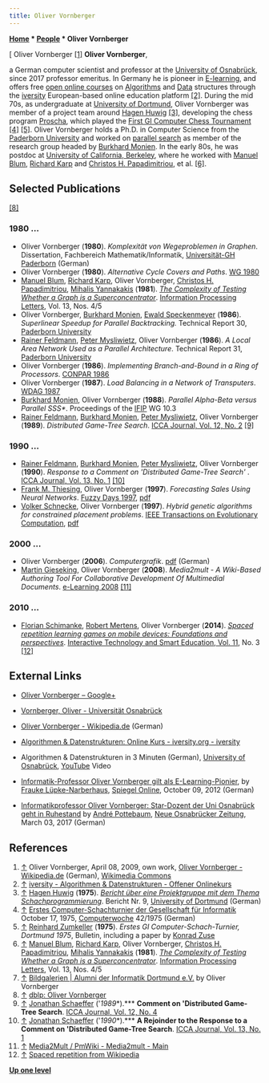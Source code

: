```yaml
---
title: Oliver Vornberger
---
```

**[Home](Home "Home") \* [People](People "People") \* Oliver Vornberger**



[ Oliver Vornberger <a id="cite-note-1" href="#cite-ref-1">[1]</a>
**Oliver Vornberger**,  

a German computer scientist and professor at the [University of Osnabrück](https://en.wikipedia.org/wiki/University_of_Osnabr%C3%BCck), since 2017 professor emeritus. In Germany he is pioneer in [E-learning](https://en.wikipedia.org/wiki/E-learning), and offers free [open online courses](https://en.wikipedia.org/wiki/Massive_open_online_course) on [Algorithms](Algorithms "Algorithms") and [Data](Data "Data") structures through the [iversity](https://en.wikipedia.org/wiki/Iversity) European-based online education platform <a id="cite-note-2" href="#cite-ref-2">[2]</a>. 
During the mid 70s, as undergraduate at [University of Dortmund](University_of_Dortmund "University of Dortmund"), Oliver Vornberger was member of a project team around [Hagen Huwig](Hagen_Huwig "Hagen Huwig") <a id="cite-note-3" href="#cite-ref-3">[3]</a>, developing the chess program [Proscha](Proscha "Proscha"), which played the [First GI Computer Chess Tournament](First_GI_Computer_Chess_Tournament "First GI Computer Chess Tournament") <a id="cite-note-4" href="#cite-ref-4">[4]</a> <a id="cite-note-5" href="#cite-ref-5">[5]</a>. 
Oliver Vornberger holds a Ph.D. in Computer Science from the [Paderborn University](Paderborn_University "Paderborn University") and worked on [parallel search](Parallel_Search "Parallel Search") as member of the research group headed by [Burkhard Monien](Burkhard_Monien "Burkhard Monien"). In the early 80s, he was postdoc at [University of California, Berkeley](University_of_California,_Berkeley "University of California, Berkeley"), where he worked with [Manuel Blum](Mathematician#Blum "Mathematician"), [Richard Karp](Richard_Karp "Richard Karp") and [Christos H. Papadimitriou](Mathematician#CHPapadimitriou "Mathematician"), et al. <a id="cite-note-6" href="#cite-ref-6">[6]</a>. 



## Selected Publications


<a id="cite-note-8" href="#cite-ref-8">[8]</a>



### 1980 ...


* Oliver Vornberger (**1980**). *Komplexität von Wegeproblemen in Graphen*. Dissertation, Fachbereich Mathematik/Informatik, [Universität-GH Paderborn](Paderborn_University "Paderborn University") (German)
* Oliver Vornberger (**1980**). *Alternative Cycle Covers and Paths*. [WG 1980](http://dblp.uni-trier.de/db/conf/wg/wg80.html#Vornberger80)
* [Manuel Blum](Mathematician#Blum "Mathematician"), [Richard Karp](Richard_Karp "Richard Karp"), Oliver Vornberger, [Christos H. Papadimitriou](Mathematician#CHPapadimitriou "Mathematician"), [Mihalis Yannakakis](Mathematician#MYannakakis "Mathematician") (**1981**). *[The Complexity of Testing Whether a Graph is a Superconcentrator](https://www.sciencedirect.com/science/article/pii/0020019081900508)*. [Information Processing Letters](https://en.wikipedia.org/wiki/Information_Processing_Letters), Vol. 13, Nos. 4/5
* Oliver Vornberger, [Burkhard Monien](Burkhard_Monien "Burkhard Monien"), [Ewald Speckenmeyer](Ewald_Speckenmeyer "Ewald Speckenmeyer") (**1986**). *Superlinear Speedup for Parallel Backtracking.* Technical Report 30, [Paderborn University](Paderborn_University "Paderborn University")
* [Rainer Feldmann](Rainer_Feldmann "Rainer Feldmann"), [Peter Mysliwietz](Peter_Mysliwietz "Peter Mysliwietz"), Oliver Vornberger (**1986**). *A Local Area Network Used as a Parallel Architecture*. Technical Report 31, [Paderborn University](Paderborn_University "Paderborn University")
* Oliver Vornberger (**1986**). *Implementing Branch-and-Bound in a Ring of Processors*. [CONPAR 1986](https://dblp.uni-trier.de/db/conf/conpar/conpar86.html)
* Oliver Vornberger (**1987**). *Load Balancing in a Network of Transputers*. [WDAG 1987](https://dblp.uni-trier.de/db/conf/wdag/wdag87.html)
* [Burkhard Monien](Burkhard_Monien "Burkhard Monien"), Oliver Vornberger (**1988**). *Parallel Alpha-Beta versus Parallel SSS\**. Proceedings of the [IFIP](IFIP "IFIP") WG 10.3
* [Rainer Feldmann](Rainer_Feldmann "Rainer Feldmann"), [Burkhard Monien](Burkhard_Monien "Burkhard Monien"), [Peter Mysliwietz](Peter_Mysliwietz "Peter Mysliwietz"), Oliver Vornberger (**1989**). *Distributed Game-Tree Search*. [ICCA Journal, Vol. 12, No. 2](ICGA_Journal#12_2 "ICGA Journal") <a id="cite-note-9" href="#cite-ref-9">[9]</a>


### 1990 ...


* [Rainer Feldmann](Rainer_Feldmann "Rainer Feldmann"), [Burkhard Monien](Burkhard_Monien "Burkhard Monien"), [Peter Mysliwietz](Peter_Mysliwietz "Peter Mysliwietz"), Oliver Vornberger (**1990**). *Response to a Comment on 'Distributed Game-Tree Search'* . [ICCA Journal, Vol. 13, No. 1](ICGA_Journal#13_1 "ICGA Journal") <a id="cite-note-10" href="#cite-ref-10">[10]</a>
* [Frank M. Thiesing](https://dblp.uni-trier.de/pers/hd/t/Thiesing:Frank_M=), Oliver Vornberger (**1997**). *Forecasting Sales Using Neural Networks*. [Fuzzy Days 1997](https://dblp.uni-trier.de/db/conf/fuzzy/fuzzy1997.html), [pdf](http://www2.inf.uos.de/papers_pdf/fuzzydays_97.pdf)
* [Volker Schnecke](http://www2.inf.uos.de/alumni/schnecke/), Oliver Vornberger (**1997**). *Hybrid genetic algorithms for constrained placement problems*. [IEEE Transactions on Evolutionary Computation](IEEE#EC "IEEE"), [pdf](http://www2.inf.uos.de/papers_pdf/ieee_ec.pdf)


### 2000 ...


* Oliver Vornberger (**2006**). *Computergrafik*. [pdf](http://www-lehre.inf.uos.de/%7Ecg/2006/PDF/skript.pdf) (German)
* [Martin Gieseking](https://dblp.uni-trier.de/pers/hd/g/Gieseking:Martin), Oliver Vornberger (**2008**). *Media2mult - A Wiki-Based Authoring Tool For Collaborative Development Of Multimedial Documents*. [e-Learning 2008](https://dblp.uni-trier.de/db/conf/iadis/el2008.html) <a id="cite-note-11" href="#cite-ref-11">[11]</a>


### 2010 ...


* [Florian Schimanke](https://dblp.uni-trier.de/pers/hd/s/Schimanke:Florian), [Robert Mertens](https://dblp.uni-trier.de/pers/hd/m/Mertens:Robert), Oliver Vornberger (**2014**). *[Spaced repetition learning games on mobile devices: Foundations and perspectives](https://www.researchgate.net/publication/268130455_Spaced_repetition_learning_games_on_mobile_devices_Foundations_and_perspectives)*. [Interactive Technology and Smart Education, Vol. 11](https://dblp.uni-trier.de/db/journals/itse/itse11.html), No. 3 <a id="cite-note-12" href="#cite-ref-12">[12]</a>


## External Links


* [Oliver Vornberger – Google+](https://plus.google.com/100853330318616172456)
* [Vornberger, Oliver - Universität Osnabrück](http://www.informatik.uni-osnabrueck.de/arbeitsgruppen/medieninformatik/vornberger_oliver.html)
* [Oliver Vornberger - Wikipedia.de](https://de.wikipedia.org/wiki/Oliver_Vornberger) (German)
* [Algorithmen & Datenstrukturen: Online Kurs - iversity.org - iversity](https://iversity.org/de/courses/algorithmen-und-datenstrukturen)
* Algorithmen & Datenstrukturen in 3 Minuten (German), [University of Osnabrück](https://en.wikipedia.org/wiki/University_of_Osnabr%C3%BCck), [YouTube](https://en.wikipedia.org/wiki/YouTube) Video


 
* [Informatik-Professor Oliver Vornberger gilt als E-Learning-Pionier](http://www.spiegel.de/unispiegel/studium/informatik-professor-oliver-vornberger-gilt-als-e-learning-pionier-a-856709.html), by [Frauke Lüpke-Narberhaus](http://www.spiegel.de/impressum/autor-10389.html), [Spiegel Online](https://en.wikipedia.org/wiki/Spiegel_Online), October 09, 2012 (German)
* [Informatikprofessor Oliver Vornberger: Star-Dozent der Uni Osnabrück geht in Ruhestand](https://www.noz.de/lokales/osnabrueck/artikel/859566/star-dozent-der-uni-osnabrueck-geht-in-ruhestand#gallery&0&0&859566) by [André Pottebaum](https://www.noz.de/nutzer/198381/apo), [Neue Osnabrücker Zeitung](https://en.wikipedia.org/wiki/Neue_Osnabr%C3%BCcker_Zeitung), March 03, 2017 (German)


## References


1. <a id="cite-ref-1" href="#cite-note-1">↑</a> Oliver Vornberger, April 08, 2009, own work, [Oliver Vornberger - Wikipedia.de](https://de.wikipedia.org/wiki/Oliver_Vornberger) (German), [Wikimedia Commons](https://en.wikipedia.org/wiki/Wikimedia_Commons)
2. <a id="cite-ref-2" href="#cite-note-2">↑</a> [iversity - Algorithmen & Datenstrukturen - Offener Onlinekurs](https://iversity.org/en/courses/algorithmen-und-datenstrukturen)
3. <a id="cite-ref-3" href="#cite-note-3">↑</a> [Hagen Huwig](Hagen_Huwig "Hagen Huwig") (**1975**). *[Bericht über eine Projektgruppe mit dem Thema Schachprogrammierung](http://www.worldcat.org/title/bericht-uber-eine-projektgruppe-mit-dem-thema-schachprogrammierung/oclc/632360799)*. Bericht Nr. 9, [University of Dortmund](University_of_Dortmund "University of Dortmund") (German)
4. <a id="cite-ref-4" href="#cite-note-4">↑</a> [Erstes Computer-Schachturnier der Gesellschaft für Informatik](https://www.computerwoche.de/a/computer-logik-im-koeniglichen-spiel,1205123) October 17, 1975, [Computerwoche](Computerworld#Woche "Computerworld") 42/1975 (German)
5. <a id="cite-ref-5" href="#cite-note-5">↑</a> [Reinhard Zumkeller](Mathematician#Zumkeller "Mathematician") (**1975**). *Erstes GI Computer-Schach-Turnier, Dortmund 1975*, Bulletin, including a paper by [Konrad Zuse](Konrad_Zuse "Konrad Zuse")
6. <a id="cite-ref-6" href="#cite-note-6">↑</a> [Manuel Blum](Mathematician#Blum "Mathematician"), [Richard Karp](Richard_Karp "Richard Karp"), Oliver Vornberger, [Christos H. Papadimitriou](Mathematician#CHPapadimitriou "Mathematician"), [Mihalis Yannakakis](Mathematician#MYannakakis "Mathematician") (**1981**). *[The Complexity of Testing Whether a Graph is a Superconcentrator](https://www.sciencedirect.com/science/article/pii/0020019081900508)*. [Information Processing Letters](https://en.wikipedia.org/wiki/Information_Processing_Letters), Vol. 13, Nos. 4/5
 7. <a id="cite-ref-7" href="#cite-note-7">↑</a> [Bildgalerien | Alumni der Informatik Dortmund e.V.](http://alumni.cs.uni-dortmund.de/image) by Oliver Vornberger 
8. <a id="cite-ref-8" href="#cite-note-8">↑</a> [dblp: Oliver Vornberger](https://dblp.uni-trier.de/pers/hd/v/Vornberger:Oliver)
9. <a id="cite-ref-9" href="#cite-note-9">↑</a> [Jonathan Schaeffer](Jonathan_Schaeffer "Jonathan Schaeffer") ('*1989**).*** **Comment on 'Distributed Game-Tree Search**. [ICCA Journal, Vol. 12, No. 4](ICGA_Journal#12_4 "ICGA Journal")
10. <a id="cite-ref-10" href="#cite-note-10">↑</a> [Jonathan Schaeffer](Jonathan_Schaeffer "Jonathan Schaeffer") ('*1990**).*** **A Rejoinder to the Response to a Comment on 'Distributed Game-Tree Search**. [ICCA Journal, Vol. 13, No. 1](ICGA_Journal#13_1 "ICGA Journal")
11. <a id="cite-ref-11" href="#cite-note-11">↑</a> [Media2Mult / PmWiki - Media2mult - Main](http://media2mult.uos.de/pmwiki/pmwiki.php?n=Media2mult.Main)
12. <a id="cite-ref-12" href="#cite-note-12">↑</a> [Spaced repetition from Wikipedia](https://en.wikipedia.org/wiki/Spaced_repetition)

**[Up one level](People "People")**







 
